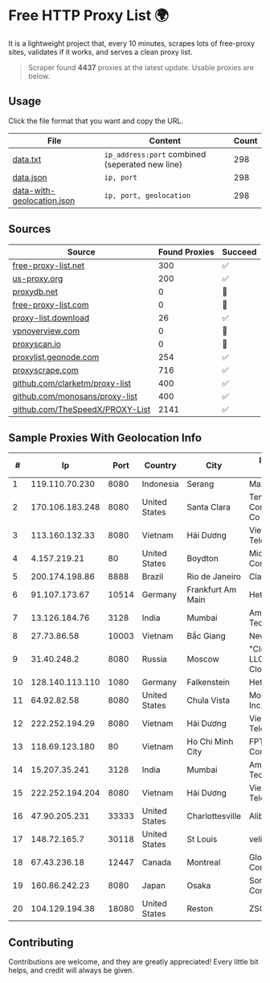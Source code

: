 
# Free HTTP Proxy List 🌍

It is a lightweight project that, every 10 minutes, scrapes lots of free-proxy sites, validates if it works, and serves a clean proxy list.


> Scraper found **4437** proxies at the latest update. Usable proxies are below.

## Usage

Click the file format that you want and copy the URL.


|File|Content|Count|
|----|-------|-----|
|[data.txt](https://raw.githubusercontent.com/themiralay/Proxy-List-World/master/data.txt)|`ip_address:port` combined (seperated new line)|298|
|[data.json](https://raw.githubusercontent.com/themiralay/Proxy-List-World/master/data.json)|`ip, port`|298|
|[data-with-geolocation.json](https://raw.githubusercontent.com/themiralay/Proxy-List-World/master/data-with-geolocation.json)|`ip, port, geolocation`|298|

## Sources

|Source|Found Proxies|Succeed|
|------|-------------|-------|
|[free-proxy-list.net](https://free-proxy-list.net)|300|✅|
|[us-proxy.org](https://www.us-proxy.org)|200|✅|
|[proxydb.net](http://proxydb.net)|0|🚫|
|[free-proxy-list.com](https://free-proxy-list.com/?page=&port=&type%5B%5D=http&type%5B%5D=https&up_time=0&search=Search)|0|🚫|
|[proxy-list.download](https://www.proxy-list.download/HTTP)|26|✅|
|[vpnoverview.com](https://vpnoverview.com/privacy/anonymous-browsing/free-proxy-servers)|0|🚫|
|[proxyscan.io](https://www.proxyscan.io)|0|🚫|
|[proxylist.geonode.com](https://proxylist.geonode.com/api/proxy-list?limit=300&page=1&sort_by=lastChecked&sort_type=desc&protocols=http,https)|254|✅|
|[proxyscrape.com](https://api.proxyscrape.com/v2/?request=displayproxies&protocol=http&timeout=10000&country=all&ssl=all&anonymity=all)|716|✅|
|[github.com/clarketm/proxy-list](https://raw.githubusercontent.com/clarketm/proxy-list/master/proxy-list-raw.txt)|400|✅|
|[github.com/monosans/proxy-list](https://raw.githubusercontent.com/monosans/proxy-list/main/proxies/http.txt)|400|✅|
|[github.com/TheSpeedX/PROXY-List](https://raw.githubusercontent.com/TheSpeedX/PROXY-List/master/http.txt)|2141|✅|


## Sample Proxies With Geolocation Info

|#|Ip|Port|Country|City|Internet Service Provider|
|-|--|----|-------|----|-------------------------|
|1|119.110.70.230|8080|Indonesia|Serang|Maxindo|
|2|170.106.183.248|8080|United States|Santa Clara|Tencent Cloud Computing (Beijing) Co|
|3|113.160.132.33|8080|Vietnam|Hải Dương|VietNam Post and Telecom Corporation|
|4|4.157.219.21|80|United States|Boydton|Microsoft Corporation|
|5|200.174.198.86|8888|Brazil|Rio de Janeiro|Claro S.A|
|6|91.107.173.67|10514|Germany|Frankfurt Am Main|Hetzner Online AG|
|7|13.126.184.76|3128|India|Mumbai|Amazon Technologies Inc.|
|8|27.73.86.58|10003|Vietnam|Bắc Giang|Newass2011xDSLHN|
|9|31.40.248.2|8080|Russia|Moscow|"Cloud Technologies" LLC trading as Cloud.ru|
|10|128.140.113.110|1080|Germany|Falkenstein|Hetzner Online GmbH|
|11|64.92.82.58|8080|United States|Chula Vista|Momentum Telecom, Inc.|
|12|222.252.194.29|8080|Vietnam|Hải Dương|VietNam Post and Telecom Corporation|
|13|118.69.123.180|80|Vietnam|Ho Chi Minh City|FPT Telecom Company|
|14|15.207.35.241|3128|India|Mumbai|Amazon Technologies Inc.|
|15|222.252.194.204|8080|Vietnam|Hải Dương|VietNam Post and Telecom Corporation|
|16|47.90.205.231|33333|United States|Charlottesville|Alibaba.com LLC|
|17|148.72.165.7|30118|United States|St Louis|velia.net|
|18|67.43.236.18|12447|Canada|Montreal|GloboTech Communications|
|19|160.86.242.23|8080|Japan|Osaka|Sony Network Communications Inc|
|20|104.129.194.38|18080|United States|Reston|ZSCALER, INC.|



## Contributing

Contributions are welcome, and they are greatly appreciated! Every
little bit helps, and credit will always be given.

